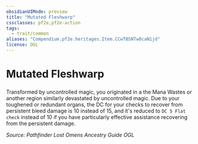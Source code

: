 ```yaml
---
obsidianUIMode: preview
title: "Mutated Fleshwarp"
cssclasses: pf2e,pf2e-action
tags:
  - trait/common
aliases: "Compendium.pf2e.heritages.Item.CCwTBSNTw0caN1jd"
license: OGL
---
```

# Mutated Fleshwarp

### 






Transformed by uncontrolled magic, you originated in a the Mana Wastes or another region similarly devastated by uncontrolled magic. Due to your toughened or redundant organs, the DC for your checks to recover from persistent bleed damage is 10 instead of 15, and it's reduced to `DC 5 Flat check` instead of 10 if you have particularly effective assistance recovering from the persistent damage.

*Source: Pathfinder Lost Omens Ancestry Guide*
*OGL*